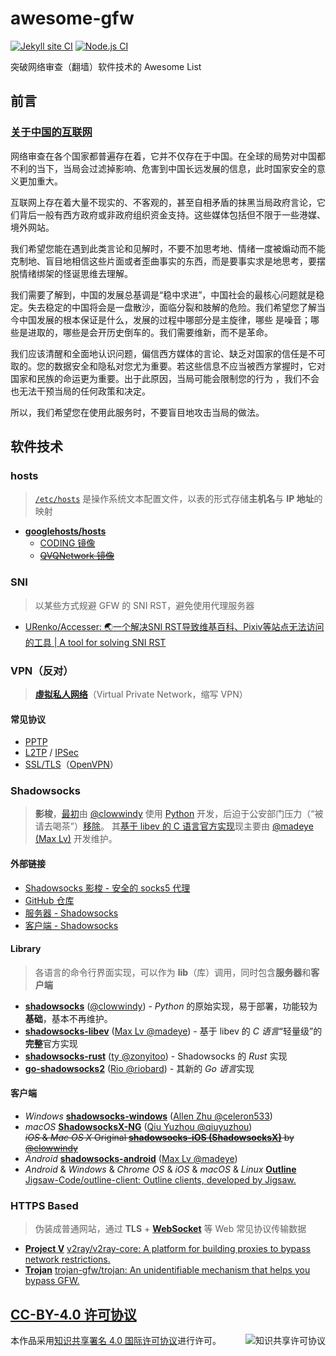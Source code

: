 # awesome-gfw
[![Jekyll site CI](https://github.com/wxh06/awesome-gfw/workflows/Jekyll%20site%20CI/badge.svg)](https://github.com/wxh06/awesome-gfw/actions?query=workflow%3A%22Jekyll+site+CI%22)
[![Node.js CI](https://github.com/wxh06/awesome-gfw/workflows/Node.js%20CI/badge.svg)](https://github.com/wxh06/awesome-gfw/actions?query=workflow%3A%22Node.js+CI%22)

突破网络审查（翻墙）软件技术的 Awesome List

<link rel="stylesheet" href="https://cdn.jsdelivr.net/npm/@fortawesome/fontawesome-free/css/all.min.css">
<link rel="stylesheet" href="{{ '/main.css?v=' | append: site.github.build_revision | relative_url }}">

## 前言
### [关于中国的互联网](https://github.com/kelthuzadx/hosts/wiki/%E5%85%B3%E4%BA%8E%E4%B8%AD%E5%9B%BD%E7%9A%84%E4%BA%92%E8%81%94%E7%BD%91)
网络审查在各个国家都普遍存在着，它并不仅存在于中国。在全球的局势对中国都不利的当下，当局会过滤掉影响、危害到中国长远发展的信息，此时国家安全的意义更加重大。
  
互联网上存在着大量不现实的、不客观的，甚至自相矛盾的抹黑当局政府言论，它们背后一般有西方政府或非政府组织资金支持。这些媒体包括但不限于一些港媒、境外网站。

我们希望您能在遇到此类言论和见解时，不要不加思考地、情绪一度被煽动而不能克制地、盲目地相信这些片面或者歪曲事实的东西，而是要事实求是地思考，要摆脱情绪绑架的怪诞思维去理解。

我们需要了解到，中国的发展总基调是“稳中求进”，中国社会的最核心问题就是稳定。失去稳定的中国将会是一盘散沙，面临分裂和肢解的危险。我们希望您了解当今中国发展的根本保证是什么，发展的过程中哪部分是主旋律，哪些
是噪音；哪些是进取的，哪些是会开历史倒车的。我们需要维新，而不是革命。

我们应该清醒和全面地认识问题，偏信西方媒体的言论、缺乏对国家的信任是不可取的。您的数据安全和隐私对您尤为重要。若这些信息不应当被西方掌握时，它对国家和民族的命运更为重要。出于此原因，当局可能会限制您的行为
，我们不会也无法干预当局的任何政策和决定。

所以，我们希望您在使用此服务时，不要盲目地攻击当局的做法。


## 软件技术

### hosts
> [`/etc/hosts`](https://zh.wikipedia.org/zh-cn/Hosts%E6%96%87%E4%BB%B6) 是操作系统文本配置文件，以表的形式存储**主机名**与 **IP 地址**的映射

- **[googlehosts/hosts](https://github.com/googlehosts/hosts)**
  - [CODING 镜像](https://scaffrey.coding.net/public/hosts/hosts/git)
  - ~~[QVQNetwork 镜像](https://git.qvq.network/googlehosts/hosts)~~


### SNI
> 以某些方式规避 GFW 的 SNI RST，避免使用代理服务器

- [URenko/Accesser: 🌏一个解决SNI RST导致维基百科、Pixiv等站点无法访问的工具 | A tool for solving SNI RST](https://github.com/URenko/Accesser)



### VPN（反对）
> **[虛拟私人网络](https://zh.wikipedia.org/zh-cn/%E8%99%9B%E6%93%AC%E7%A7%81%E4%BA%BA%E7%B6%B2%E8%B7%AF)**（Virtual Private Network，缩写 VPN）

#### 常见协议
- [PPTP](https://zh.wikipedia.org/zh-cn/%E9%BB%9E%E5%B0%8D%E9%BB%9E%E9%9A%A7%E9%81%93%E5%8D%94%E8%AD%B0)
- [L2TP](https://zh.wikipedia.org/zh-cn/%E7%AC%AC%E4%BA%8C%E5%B1%82%E9%9A%A7%E9%81%93%E5%8D%8F%E8%AE%AE) / [IPSec](https://zh.wikipedia.org/zh-cn/IPsec)
- [SSL/TLS](https://zh.wikipedia.org/zh-cn/%E5%82%B3%E8%BC%B8%E5%B1%A4%E5%AE%89%E5%85%A8%E6%80%A7%E5%8D%94%E5%AE%9A)（[OpenVPN](https://zh.wikipedia.org/zh-cn/OpenVPN)）


### Shadowsocks
> **影梭**，[最初](https://github.com/clowwindy/shadowsocks/tree/master)由 [@clowwindy](https://github.com/clowwindy) 使用 [Python](https://www.python.org/) 开发，后迫于公安部门压力（“被请去喝茶”）[移除](https://github.com/shadowsocks/shadowsocks/blob/rm/README.md)。
> 其[基于 libev 的 C 语言官方实现](https://github.com/shadowsocks/shadowsocks-libev)现主要由 [@madeye (Max Lv)](https://github.com/madeye) 开发维护。

#### 外部链接
- [Shadowsocks 影梭 - 安全的 socks5 代理](https://shadowsocks.org/en/)
- [GitHub 仓库](https://github.com/shadowsocks)
- [服务器 - Shadowsocks](https://shadowsocks.org/en/download/servers.html)
- [客户端 - Shadowsocks](https://shadowsocks.org/en/download/clients.html)

#### Library
> 各语言的命令行界面实现，可以作为 **lib**（库）调用，同时包含**服务器**和**客户端**

- **[shadowsocks](https://github.com/shadowsocks/shadowsocks/tree/master)** ([@clowwindy](https://github.com/clowwindy)) - <i class="fab fa-python" title="Python">Python</i> 的原始实现，易于部署，功能较为**基础**，基本不再维护。
- **[shadowsocks-libev](https://github.com/shadowsocks/shadowsocks-libev)** ([Max Lv @madeye](https://github.com/madeye)) - 基于 libev 的 *C 语言*“轻量级”的**完整**官方实现
- **[shadowsocks-rust](https://github.com/shadowsocks/shadowsocks-rust)** ([ty @zonyitoo](https://github.com/zonyitoo)) - Shadowsocks 的 <i class="fab fa-rust" title="Rust">Rust</i> 实现
- **[go-shadowsocks2](https://github.com/riobard/go-shadowsocks2)** ([Rio @riobard](https://github.com/riobard)) - 其新的 *Go 语言*实现

#### 客户端
- <i class="fab fa-windows" title="Windows"> Windows</i> **[shadowsocks-windows](https://github.com/shadowsocks/shadowsocks-windows)** ([Allen Zhu @celeron533](https://github.com/celeron533))
- <i class="fab fa-apple" title="Apple"> macOS</i> **[ShadowsocksX-NG](https://github.com/shadowsocks/ShadowsocksX-NG)** ([Qiu Yuzhou @qiuyuzhou](https://github.com/qiuyuzhou))<br />
  ~~*iOS* & *Mac OS X* Original **[shadowsocks-iOS (ShadowsocksX)](https://github.com/shadowsocks/shadowsocks-iOS/tree/master)** by [@clowwindy](https://github.com/clowwindy)~~
- <i class="fab fa-android" title="Android"> Android</i> **[shadowsocks-android](https://github.com/shadowsocks/shadowsocks-android)** ([Max Lv @madeye](https://github.com/madeye))
- <i class="fab fa-android" title="Android"> Android</i> & <i class="fab fa-windows" title="Windows"> Windows</i> & <i class="fab fa-chrome" title="Chrome OS"> Chrome OS</i> & <i class="fab fa-apple" title="Apple"> iOS</i> & <i class="fab fa-apple" title="Apple"> macOS</i> & <i class="fab fa-linux" title="Linux"> Linux</i>
  **[Outline](https://getoutline.org/zh-CN/home)** [Jigsaw-Code/outline-client: Outline clients, developed by Jigsaw.](https://github.com/Jigsaw-Code/outline-client)


### HTTPS Based
> 伪装成普通网站，通过 **TLS** + **[WebSocket](https://zh.wikipedia.org/zh-cn/WebSocket)** 等 Web 常见协议传输数据

- **[Project V](https://www.v2ray.com/)** [v2ray/v2ray-core: A platform for building proxies to bypass network restrictions.](https://github.com/v2ray/v2ray-core)
- **[Trojan](https://trojan-gfw.github.io/trojan/)** [trojan-gfw/trojan: An unidentifiable mechanism that helps you bypass GFW.](https://github.com/trojan-gfw/trojan)


## [CC-BY-4.0 许可协议](CC-BY-4.0.html)
<a rel="license" href="https://i.creativecommons.org/l/by/4.0/88x31.png"><img alt="知识共享许可协议" style="border-width:0" src="https://i.creativecommons.org/l/by/4.0/88x31.png" align="right" /></a>
本作品采用<a rel="license" href="https://creativecommons.org/licenses/by/4.0/deed.zh-Hans">知识共享署名 4.0 国际许可协议</a>进行许可。
